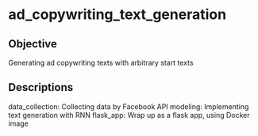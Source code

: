 # ad_copywriting_text_generation

## Objective
Generating ad copywriting texts with arbitrary start texts

## Descriptions
data_collection: Collecting data by Facebook API
modeling: Implementing text generation with RNN
flask_app: Wrap up as a flask app, using Docker image
